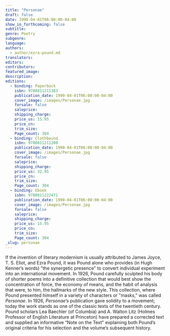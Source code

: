```yaml
---
title: "Personae"
draft: false
date: 1990-04-01T06:00:00-04:00
show_in_forthcoming: false
subtitle:
genre: Poetry
subgenre:
language:
authors:
  - author/ezra-pound.md
translators:
editors:
contributors:
featured_image:
description:
editions:
  - binding: Paperback
    isbn: 9780811211383
    publication_date: 1990-04-01T06:00:00-04:00
    cover_image: /images/Personae.jpg
    forsale: false
    saleprice:
    shipping_charge:
    price_us: 15.95
    price_cn:
    trim_size:
    Page_count: 304
  - binding: Clothbound
    isbn: 9780811211208
    publication_date: 1990-04-01T06:00:00-04:00
    cover_image: /images/Personae.jpg
    forsale: false
    saleprice:
    shipping_charge:
    price_us: 32.95
    price_cn:
    trim_size:
    Page_count: 304
  - binding: Ebook
    isbn: 9780811222471
    publication_date: 1990-04-01T06:00:00-04:00
    cover_image: /images/Personae.jpg
    forsale: false
    saleprice:
    shipping_charge:
    price_us: 15.95
    price_cn:
    trim_size:
    Page_count: 304
_slug: personae
---
```


If the invention of literary modernism is usually attributed to James Joyce, T. S. Eliot, and Ezra Pound, it was Pound alone who provides (in Hugh Kenner’s words) "the synergetic presence" to convert individual experiment into an international movement. In 1926, Pound carefully sculpted his body of shorter poems into a definitive collection that would best show the concentration of force, the economy of means, and the habit of analysis that were, to him, the hallmarks of the new style. This collection, where Pound presented himself in a variety of characters or "masks," was called _Personae_. In 1926, _Personae_’s publication gave solidity to a movement; today the work stands as one of the classic texts of the twentieth century. Pound scholars Lea Baechler (of Columbia) and A. Walton Litz (Holmes Professor of English Literature at Princeton) have prepared a corrected text and supplied an informative “Note on the Text" explaining both Pound’s original criteria for his selection and the volume’s subsequent history.

